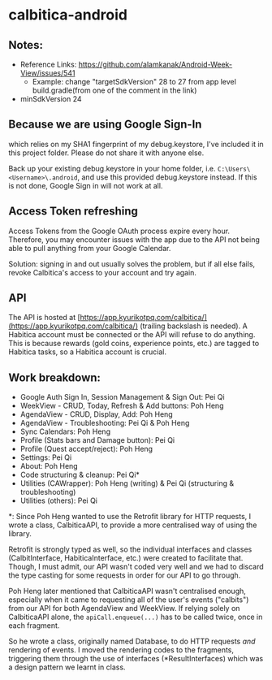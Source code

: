 # calbitica-android

## Notes:
* Reference Links: https://github.com/alamkanak/Android-Week-View/issues/541
    * Example: change "targetSdkVersion" 28 to 27 from app level build.gradle(from one of the comment in the link)
* minSdkVersion 24

## Because we are using Google Sign-In
which relies on my SHA1 fingerprint of my debug.keystore, I've included it in this project folder. Please do not share it with anyone else.

Back up your existing debug.keystore in your home folder, i.e. `C:\Users\<Username>\.android`, and use this provided debug.keystore instead. If this is not done, Google Sign in will not work at all.

## Access Token refreshing
Access Tokens from the Google OAuth process expire every hour. Therefore, you may encounter issues with the app due to the API not being able to pull anything from your Google Calendar.

Solution: signing in and out usually solves the problem, but if all else fails, revoke Calbitica's access to your account and try again.

## API
The API is hosted at [https://app.kyurikotpq.com/calbitica/](https://app.kyurikotpq.com/calbitica/) (trailing backslash is needed). A Habitica account must be connected or the API will refuse to do anything. This is because rewards (gold coins, experience points, etc.) are tagged to Habitica tasks, so a Habitica account is crucial.

## Work breakdown:
- Google Auth Sign In, Session Management & Sign Out: Pei Qi
- WeekView - CRUD, Today, Refresh & Add buttons: Poh Heng
- AgendaView - CRUD, Display, Add: Poh Heng
- AgendaView - Troubleshooting: Pei Qi & Poh Heng
- Sync Calendars: Poh Heng
- Profile (Stats bars and Damage button): Pei Qi
- Profile (Quest accept/reject): Poh Heng
- Settings: Pei Qi
- About: Poh Heng
- Code structuring & cleanup: Pei Qi*
- Utilities (CAWrapper): Poh Heng (writing) & Pei Qi (structuring & troubleshooting)
- Utilities (others): Pei Qi

*: Since Poh Heng wanted to use the Retrofit library for HTTP requests, I wrote a class, CalbiticaAPI, to provide a more centralised way of using the library.

Retrofit is strongly typed as well, so the individual interfaces and classes (CalbitInterface, HabiticaInterface, etc.) were created to facilitate that. Though, I must admit, our API wasn't coded very well and we had to discard the type casting for some requests in order for our API to go through.

Poh Heng later mentioned that CalbiticaAPI wasn't centralised enough, especially when it came to requesting all of the user's events ("calbits") from our API for both AgendaView and WeekView. If relying solely on CalbiticaAPI alone, the `apiCall.enqueue(...)` has to be called twice, once in each fragment. 

So he wrote a class, originally named Database, to do HTTP requests *and* rendering of events. I moved the rendering codes to the fragments, triggering them through the use of interfaces (*ResultInterfaces) which was a design pattern we learnt in class.
